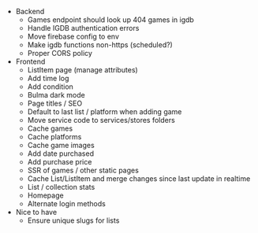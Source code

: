 - Backend
  - Games endpoint should look up 404 games in igdb
  - Handle IGDB authentication errors
  - Move firebase config to env
  - Make igdb functions non-https (scheduled?)
  - Proper CORS policy
- Frontend
  - ListItem page (manage attributes)
  - Add time log
  - Add condition
  - Bulma dark mode
  - Page titles / SEO
  - Default to last list / platform when adding game
  - Move service code to services/stores folders
  - Cache games
  - Cache platforms
  - Cache game images
  - Add date purchased
  - Add purchase price
  - SSR of games / other static pages
  - Cache List/ListItem and merge changes since last update in realtime
  - List / collection stats
  - Homepage
  - Alternate login methods
- Nice to have
  - Ensure unique slugs for lists
